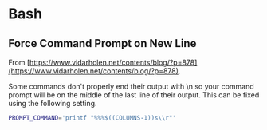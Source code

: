 # Bash

## Force Command Prompt on New Line

From [https://www.vidarholen.net/contents/blog/?p=878](https://www.vidarholen.net/contents/blog/?p=878).

Some commands don't properly end their output with \n so your command prompt will be on the middle of the last line of their output.  This can be fixed using the following setting.

~~~ bash
PROMPT_COMMAND='printf "%%%$((COLUMNS-1))s\\r"'
~~~
